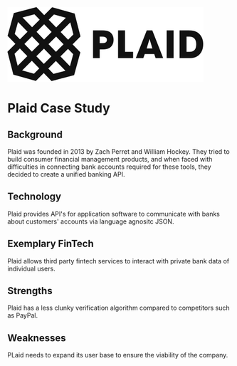 ![Plaid Logo](plaidlogo.png)

# Plaid Case Study

## Background

Plaid was founded in 2013 by Zach Perret and William Hockey. They tried to build consumer financial management products, and when faced with difficulties in connecting bank accounts required for these tools, they decided to create a unified banking API.

## Technology

Plaid provides API's for application software to communicate with banks about customers' accounts via language agnositc JSON. 

## Exemplary FinTech

Plaid allows third party fintech services to interact with private bank data of individual users.

## Strengths

Plaid has a less clunky verification algorithm compared to competitors such as PayPal.

## Weaknesses

PLaid needs to expand its user base to ensure the viability of the company. 